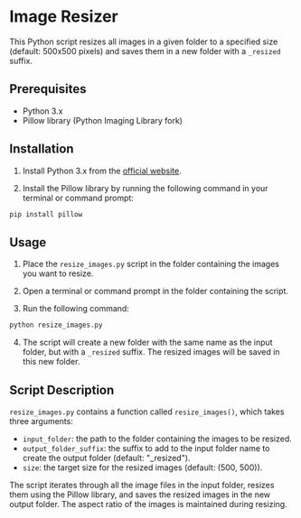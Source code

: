 # Image Resizer

This Python script resizes all images in a given folder to a specified size (default: 500x500 pixels) and saves them in a new folder with a `_resized` suffix.

## Prerequisites

- Python 3.x
- Pillow library (Python Imaging Library fork)

## Installation

1. Install Python 3.x from the [official website](https://www.python.org/downloads/).

2. Install the Pillow library by running the following command in your terminal or command prompt:

```bash
pip install pillow
```

## Usage

1. Place the `resize_images.py` script in the folder containing the images you want to resize.

2. Open a terminal or command prompt in the folder containing the script.

3. Run the following command:

```bash
python resize_images.py
```

4. The script will create a new folder with the same name as the input folder, but with a `_resized` suffix. The resized images will be saved in this new folder.

## Script Description

`resize_images.py` contains a function called `resize_images()`, which takes three arguments:

- `input_folder`: the path to the folder containing the images to be resized.
- `output_folder_suffix`: the suffix to add to the input folder name to create the output folder (default: "_resized").
- `size`: the target size for the resized images (default: (500, 500)).

The script iterates through all the image files in the input folder, resizes them using the Pillow library, and saves the resized images in the new output folder. The aspect ratio of the images is maintained during resizing.
```
